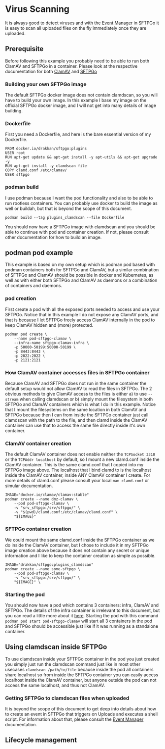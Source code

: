 # Virus Scanning

It is always good to detect viruses and with the
[Event Manager](https://github.com/drakkan/sftpgo/blob/main/docs/howto/eventmanager.md) in SFTPGo
it is easy to scan all uploaded files on the fly immediately once they are uploaded.

## Prerequisite

Before following this example you probably need to be able to run both ClamAV and SFTPGo in a container.
Please look at the respective documentation for both
[ClamAV](https://github.com/Cisco-Talos/clamav-documentation/blob/main/src/manual/Installing/Docker.md)
and [SFTPGo](https://github.com/drakkan/sftpgo/blob/main/docker/README.md) 

### Building your own SFTPGo image

The default SFTPGo docker image does not contain clamdscan, so you will have to build your own image.
In this example I base my image on the official SFTPGo docker image, and I will not get into many
details of image building.

### Dockerfile

First you need a Dockerfile, and here is the bare essential version of my Dockerfile.

```
FROM docker.io/drakkan/sftpgo:plugins
USER root
RUN apt-get update && apt-get install -y apt-utils && apt-get upgrade -y
RUN apt-get install -y clamdscan file
COPY clamd.conf /etc/clamav/
USER sftpgo
```
### podman build

I use podman because I want the pod functionality and also to be able to run rootless containers. You can
probably use docker to build the image as well or buildah, but that is beyond the scope of this document.

`podman build --tag plugins_clamdscan --file Dockerfile`

You should now have a SFTPGo image with clamdscan and you should be able to continue with pod and container creation.
If not, please consult other documentation for how to build an image.



## podman pod example

This example is based on my own setup which is podman pod based with podman containers both for SFTPGo and ClamAV,
but a similar combination of SFTPGo and ClamAV should be possible in docker and Kubernetes, as well as with either
both SFTPGo and ClamAV as daemons or a combination of containers and daemons.

### pod creation

First create a pod with all the exposed ports needed to access and use your SFTPGo. Notice that in this example
I do not expose any ClamAV ports, and that is because I let SFTPGo freely access ClamAV internally in the pod to keep
ClamAV hidden and (more) protected.

```shell
podman pod create \
	--name pod-sftpgo-clamav \
	--infra-name sftpgo-clamav-infra \
	-p 50000-50199:50000-50199 \
	-p 8443:8443 \
	-p 2022:2022 \
	-p 2121:2121 
```

### How ClamAV container accesses files in SFTPGo container

Because ClamAV and SFTPGo does not run in the same container the default setup would not allow ClamAV to read the
files in SFTPGo. The 2 obvious methods to give ClamAV access to the files is either a) to use `--stream` when calling
clamdscan or b) simply mount the filesystem in both SFTPGo and ClamAV containers which is what I do in this example.
Notice that I mount the filesystems on the same location in both ClamAV and SFTPGo because then I can from inside the
SFTPGo container just call clamdscan with the path to the file, and then clamd inside the ClamAV container can use that to access the same file directly inside it's own container.

### ClamAV container creation

The default ClamAV container does not enable neither the `TCPSocket 3310` or the `TCPAddr localhost` by default,
so I mount a new clamd.conf inside the ClamAV container. This is the same clamd.conf that I copied into my SFTPGo
image above. The localhost that I bind clamd to is the localhost inside the ClamAV container, inside ANY ClamAV
container I create. For more details of clamd.conf please consult your local `man clamd.conf` or simular documentation.

```shell
IMAGE="docker.io/clamav/clamav:stable"
podman create --name dmz-clamav \
	--pod pod-sftpgo-clamav \
	-v "srv_sftpgo:/srv/sftpgo/" \
	-v "$(pwd)/clamd.conf:/etc/clamav/clamd.conf" \
	"${IMAGE}"
```

### SFTPGo container creation

We could mount the same clamd.conf inside the SFTPGo container as we do inside the ClamAV container, but I chose to include it in my SFTPGo image creation above because it does not contain any secret or unique information and I like to keep the container creation as simple as possible.

```
IMAGE="drakkan/sftpgo:plugins_clamdscan"
podman create --name some-sftpgo \
	--pod pod-sftpgo-clamav \
	-v "srv_sftpgo:/srv/sftpgo/" \
	"${IMAGE}" \
```

### Starting the pod

You should now have a pod which contains 3 containers: infra, ClamAV and SFTPGo. The details of the infra container is irrelevant to this document, but you can read a little more about it
[here](https://developers.redhat.com/blog/2019/01/15/podman-managing-containers-pods).
Starting the pod with this command `podman pod start pod-sftpgo-clamav` will start all 3 containers in the pod and SFTPGo should be accessible just like if it was running as a standalone container.


## Using clamdscan inside SFTPGo

To use clamdscan inside your SFTPGo container in the pod you just created you simply just run the clamdscan command just like in most other usecases `clamdscan /path/to/file` because inside the pod all containers share localhost so from inside the SFTPGo container you can easily access localhost inside the ClamAV container, but anyone outside the pod can not access the same localhost, and thus not ClamAV.

### Getting SFTPGo to clamdscan files when uploaded

It is beyond the scope of this document to get deep into details about how to create an event in SFTPGo that triggers on Uploads and executes a shell script. For information about that, please consult the
[Event Manager](https://github.com/drakkan/sftpgo/blob/main/docs/howto/eventmanager.md)
documentation.

## Lifecycle management

